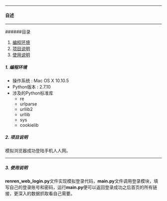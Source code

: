 --------------

<h4 id = 'CV'>自述</h4>

--------------

######目录

1. [编程环境](#c1)
2. [项目说明](#c2)
3. [使用说明](#c3)

<h5 id = 'c1'>1. 编程环境</h5>

* 操作系统 : Mac OS X 10.10.5
* Python版本 : 2.7.10
* 涉及的Python标准库
  - re
  - urlparse
  - urllib2
  - urllib
  - sys
  - cookielib

<h5 id = 'c2'>2. 项目说明</h5>

模拟浏览器成功登陆手机人人网。

---------------
<h5 id = 'c3'>3. 使用说明</h5>

**renren_web_login.py**文件实现模拟登录代码，**main.py**文件调用登录模块，填写自己的登录账号和密码，运行**main.py**便可以返回登录成功之后首页的所有链接，更深入的数据抓取看自己需要。
